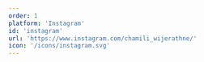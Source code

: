```yaml
---
order: 1
platform: 'Instagram'
id: 'instagram'
url: 'https://www.instagram.com/chamili_wijerathne/'
icon: '/icons/instagram.svg'
---
```

